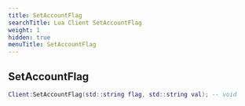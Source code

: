 ```yaml
---
title: SetAccountFlag
searchTitle: Lua Client SetAccountFlag
weight: 1
hidden: true
menuTitle: SetAccountFlag
---
```

## SetAccountFlag
```lua
Client:SetAccountFlag(std::string flag, std::string val); -- void
```